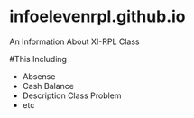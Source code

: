 # infoelevenrpl.github.io
An Information About XI-RPL Class

#This Including
- Absense
- Cash Balance
- Description Class Problem
- etc

